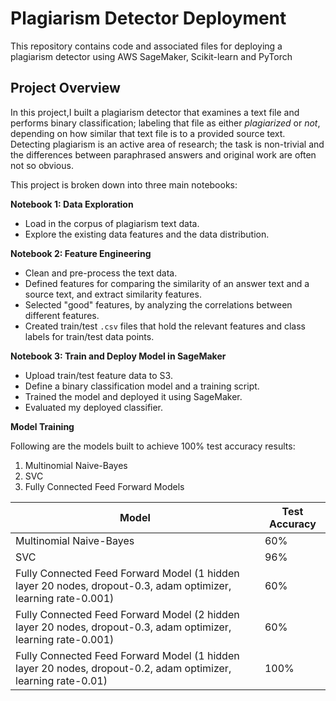 # Plagiarism Detector Deployment

This repository contains code and associated files for deploying a plagiarism detector using AWS SageMaker, Scikit-learn
and PyTorch

## Project Overview

In this project,I built a plagiarism detector that examines a text file and performs binary classification; labeling 
that file as either *plagiarized* or *not*, depending on how similar that text file is to a provided source text. 
Detecting plagiarism is an active area of research; the task is non-trivial and the differences between paraphrased 
answers and original work are often not so obvious.

This project is broken down into three main notebooks:

**Notebook 1: Data Exploration**
* Load in the corpus of plagiarism text data.
* Explore the existing data features and the data distribution.

**Notebook 2: Feature Engineering**

* Clean and pre-process the text data.
* Defined features for comparing the similarity of an answer text and a source text, and extract similarity features.
* Selected "good" features, by analyzing the correlations between different features.
* Created train/test `.csv` files that hold the relevant features and class labels for train/test data points.

**Notebook 3: Train and Deploy Model in SageMaker**

* Upload train/test feature data to S3.
* Define a binary classification model and a training script.
* Trained the model and deployed it using SageMaker.
* Evaluated my deployed classifier.


**Model Training**

Following are the models built to achieve 100% test accuracy results:

1. Multinomial Naive-Bayes
2. SVC
3. Fully Connected Feed Forward Models

| Model | Test Accuracy |
| --- | --- |
| Multinomial Naive-Bayes | 60% |
| SVC | 96% |
| Fully Connected Feed Forward Model (1 hidden layer 20 nodes, dropout-0.3, adam optimizer, learning rate-0.001) | 60% |
| Fully Connected  Feed Forward Model (2 hidden layer 20 nodes, dropout-0.3, adam optimizer, learning rate-0.001) | 60% |
| Fully Connected  Feed Forward Model (1 hidden layer 20 nodes, dropout-0.2, adam optimizer, learning rate-0.01) | 100% |
